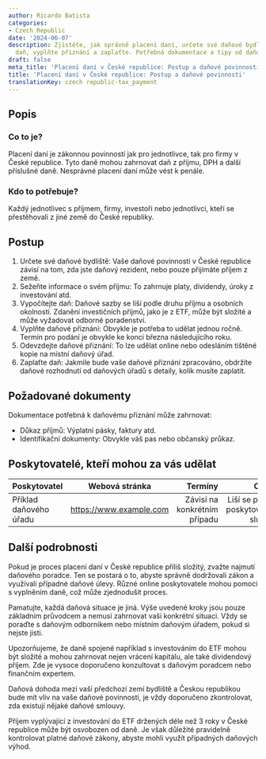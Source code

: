 ```yaml
---
author: Ricardo Batista
categories:
- Czech Republic
date: '2024-06-07'
description: Zjistěte, jak správně placení daní, určete své daňové bydliště, vypočítejte
  daň, vyplňte přiznání a zaplaťte. Potřebná dokumentace a tipy od daňových expertů.
draft: false
meta_title: 'Placení daní v České republice: Postup a daňové povinnosti'
title: 'Placení daní v České republice: Postup a daňové povinnosti'
translationKey: czech republic-tax_payment
---
```



## Popis
### Co to je?
Placení daní je zákonnou povinností jak pro jednotlivce, tak pro firmy v České republice. Tyto daně mohou zahrnovat daň z příjmu, DPH a další příslušné daně. Nesprávné placení daní může vést k penále.

### Kdo to potřebuje?
Každý jednotlivec s příjmem, firmy, investoři nebo jednotlivci, kteří se přestěhovali z jiné země do České republiky.

## Postup

1. Určete své daňové bydliště: Vaše daňové povinnosti v České republice závisí na tom, zda jste daňový rezident, nebo pouze přijímáte příjem z země.
2. Sežeňte informace o svém příjmu: To zahrnuje platy, dividendy, úroky z investování atd.
3. Vypočítejte daň: Daňové sazby se liší podle druhu příjmu a osobních okolností. Zdanění investičních příjmů, jako je z ETF, může být složité a může vyžadovat odborné poradenství.
4. Vyplňte daňové přiznání: Obvykle je potřeba to udělat jednou ročně. Termín pro podání je obvykle ke konci března následujícího roku.
5. Odevzdejte daňové přiznání: To lze udělat online nebo odesláním tištěné kopie na místní daňový úřad.
6. Zaplaťte daň: Jakmile bude vaše daňové přiznání zpracováno, obdržíte daňové rozhodnutí od daňových úřadů s detaily, kolik musíte zaplatit.

## Požadované dokumenty
Dokumentace potřebná k daňovému přiznání může zahrnovat:

- Důkaz příjmů: Výplatní pásky, faktury atd.
- Identifikační dokumenty: Obvykle váš pas nebo občanský průkaz.

## Poskytovatelé, kteří mohou za vás udělat

| Poskytovatel | Webová stránka | Termíny | Cena |
| --------------- | --------------------| ------------: | ----------------: |
| Příklad daňového úřadu | https://www.example.com | Závisí na konkrétním případu | Liší se podle poskytované služby |

## Další podrobnosti
Pokud je proces placení daní v České republice příliš složitý, zvažte najmutí daňového poradce. Ten se postará o to, abyste správně dodržovali zákon a využívali případné daňové úlevy. Různé online poskytovatele mohou pomoci s vyplněním daně, což může zjednodušit proces.

Pamatujte, každá daňová situace je jiná. Výše uvedené kroky jsou pouze základním průvodcem a nemusí zahrnovat vaši konkrétní situaci. Vždy se poraďte s daňovým odborníkem nebo místním daňovým úřadem, pokud si nejste jisti.

Upozorňujeme, že daně spojené například s investováním do ETF mohou být složité a mohou zahrnovat nejen vrácení kapitálu, ale také dividendový příjem. Zde je vysoce doporučeno konzultovat s daňovým poradcem nebo finančním expertem.

Daňová dohoda mezi vaší předchozí zemí bydliště a Českou republikou bude mít vliv na vaše daňové povinnosti, je vždy doporučeno zkontrolovat, zda existují nějaké daňové smlouvy.

Příjem vyplývající z investování do ETF držených déle než 3 roky v České republice může být osvobozen od daně. Je však důležité pravidelně kontrolovat platné daňové zákony, abyste mohli využít případných daňových výhod.